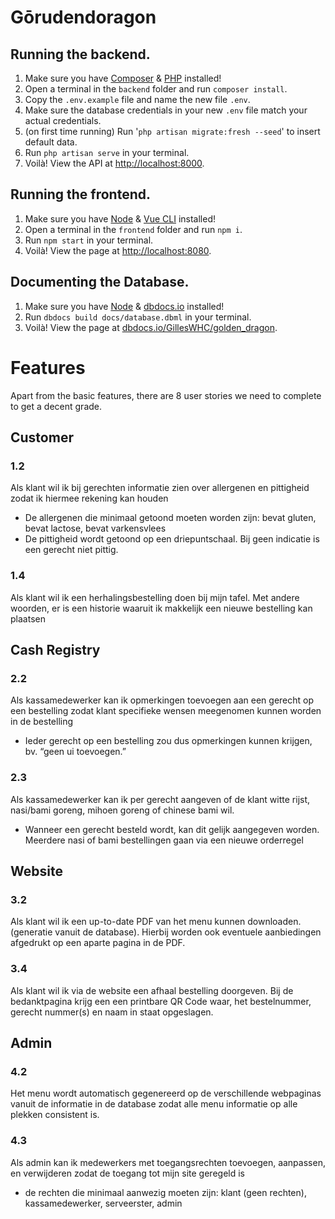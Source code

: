 # Gōrudendoragon

## Running the backend.
1. Make sure you have [Composer](https://getcomposer.org/) & [PHP](https://www.php.net/downloads) installed!
2. Open a terminal in the `backend` folder and run `composer install`.
3. Copy the `.env.example` file and name the new file `.env`.
4. Make sure the database credentials in your new `.env` file match your actual credentials.
5. (on first time running) Run '`php artisan migrate:fresh --seed`' to insert default data.
6. Run `php artisan serve` in your terminal.
7. Voilà! View the API at [http://localhost:8000](http://localhost:8000).

## Running the frontend.
1. Make sure you have [Node](https://nodejs.org/en/) & [Vue CLI](https://cli.vuejs.org/) installed!
2. Open a terminal in the `frontend` folder and run `npm i`.
3. Run `npm start` in your terminal.
4. Voilà! View the page at [http://localhost:8080](http://localhost:8080).

## Documenting the Database.
1. Make sure you have [Node](https://nodejs.org/en/) & [dbdocs.io](https://dbdocs.io/) installed!
2. Run `dbdocs build docs/database.dbml` in your terminal.
3. Voilà! View the page at [dbdocs.io/GillesWHC/golden_dragon](https://dbdocs.io/GillesWHC/golden_dragon).

# Features
Apart from the basic features, there are 8 user stories we need to complete to get a decent grade.

## Customer

### 1.2
Als klant wil ik bij gerechten informatie zien over allergenen en pittigheid zodat ik hiermee rekening kan houden 
- De allergenen die minimaal getoond moeten worden zijn: bevat gluten, bevat lactose, bevat varkensvlees 
- De pittigheid wordt getoond op een driepuntschaal. Bij geen indicatie is een gerecht niet pittig. 

### 1.4
Als klant wil ik een herhalingsbestelling doen bij mijn tafel. Met andere woorden, er is een historie waaruit ik makkelijk een nieuwe bestelling kan plaatsen


## Cash Registry

### 2.2
Als kassamedewerker kan ik opmerkingen toevoegen aan een gerecht op een bestelling zodat klant specifieke wensen meegenomen kunnen worden in de bestelling 

- Ieder gerecht op een bestelling zou dus opmerkingen kunnen krijgen, bv. “geen ui toevoegen.” 

### 2.3
Als kassamedewerker kan ik per gerecht aangeven of de klant witte rijst, nasi/bami goreng, mihoen goreng of chinese bami wil. 

- Wanneer een gerecht besteld wordt, kan dit gelijk aangegeven worden. Meerdere nasi of bami bestellingen gaan via een nieuwe orderregel

## Website

### 3.2
Als klant wil ik een up-to-date PDF van het menu kunnen downloaden. (generatie vanuit de database). Hierbij worden ook eventuele aanbiedingen afgedrukt op een aparte pagina in de PDF.

### 3.4
Als klant wil ik via de website een afhaal bestelling doorgeven. Bij de bedanktpagina krijg een een printbare QR Code waar, het bestelnummer,  gerecht nummer(s) en naam in staat opgeslagen.

## Admin

### 4.2
Het menu wordt automatisch gegenereerd op de verschillende webpaginas vanuit de informatie in de database zodat alle menu informatie op alle plekken consistent is.

### 4.3
Als admin kan ik medewerkers met toegangsrechten toevoegen, aanpassen, en verwijderen zodat de toegang tot mijn site geregeld is 
- de rechten die minimaal aanwezig moeten zijn: klant (geen rechten), kassamedewerker, serveerster, admin 
